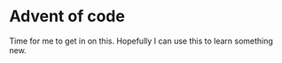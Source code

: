 Advent of code
==============

Time for me to get in on this. Hopefully I can use this to learn something new.
